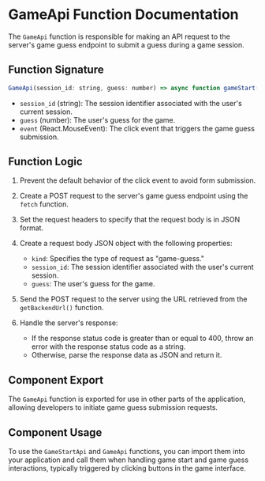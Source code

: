 # GameApi Function Documentation

The `GameApi` function is responsible for making an API request to the server's game guess endpoint to submit a guess during a game session.

## Function Signature

```javascript
GameApi(session_id: string, guess: number) => async function gameStart(event: React.MouseEvent<HTMLButtonElement>)
```

- `session_id` (string): The session identifier associated with the user's current session.
- `guess` (number): The user's guess for the game.
- `event` (React.MouseEvent<HTMLButtonElement>): The click event that triggers the game guess submission.

## Function Logic

1. Prevent the default behavior of the click event to avoid form submission.

2. Create a POST request to the server's game guess endpoint using the `fetch` function.

3. Set the request headers to specify that the request body is in JSON format.

4. Create a request body JSON object with the following properties:
   - `kind`: Specifies the type of request as "game-guess."
   - `session_id`: The session identifier associated with the user's current session.
   - `guess`: The user's guess for the game.

5. Send the POST request to the server using the URL retrieved from the `getBackendUrl()` function.

6. Handle the server's response:
   - If the response status code is greater than or equal to 400, throw an error with the response status code as a string.
   - Otherwise, parse the response data as JSON and return it.

## Component Export

The `GameApi` function is exported for use in other parts of the application, allowing developers to initiate game guess submission requests.

## Component Usage

To use the `GameStartApi` and `GameApi` functions, you can import them into your application and call them when handling game start and game guess interactions, typically triggered by clicking buttons in the game interface.